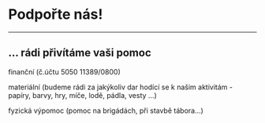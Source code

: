# Podpořte nás!
--------------------------
## … rádi přivítáme vaši pomoc  
 
finanční (č.účtu 5050 11389/0800)

materiální (budeme rádi za jakýkoliv dar hodící se k našim aktivitám - papíry, barvy, hry, míče, lodě, pádla, vesty ...)

fyzická výpomoc (pomoc na brigádách, při stavbě tábora...) 
